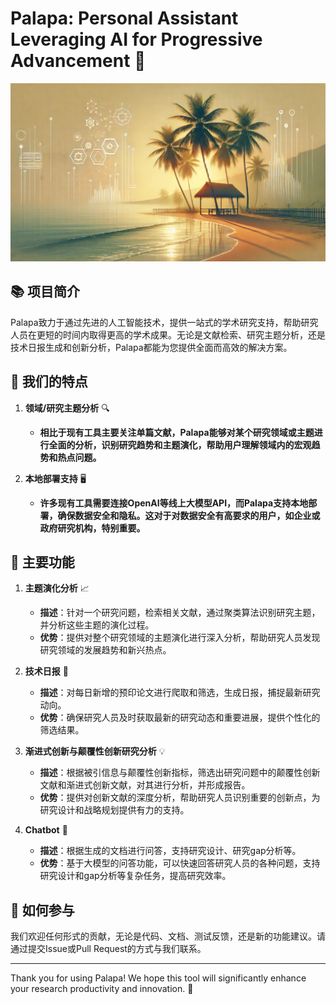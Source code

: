 # Palapa: Personal Assistant Leveraging AI for Progressive Advancement 🚀

![background.png](img%2Fbackground.png)

## 📚 项目简介

Palapa致力于通过先进的人工智能技术，提供一站式的学术研究支持，帮助研究人员在更短的时间内取得更高的学术成果。无论是文献检索、研究主题分析，还是技术日报生成和创新分析，Palapa都能为您提供全面而高效的解决方案。

## 🌟 我们的特点

1. **领域/研究主题分析** 🔍
    - **相比于现有工具主要关注单篇文献，Palapa能够对某个研究领域或主题进行全面的分析，识别研究趋势和主题演化，帮助用户理解领域内的宏观趋势和热点问题。**

2. **本地部署支持** 🖥️
    - **许多现有工具需要连接OpenAI等线上大模型API，而Palapa支持本地部署，确保数据安全和隐私。这对于对数据安全有高要求的用户，如企业或政府研究机构，特别重要。**

## 🚀 主要功能

1. **主题演化分析** 📈
    - **描述**：针对一个研究问题，检索相关文献，通过聚类算法识别研究主题，并分析这些主题的演化过程。
    - **优势**：提供对整个研究领域的主题演化进行深入分析，帮助研究人员发现研究领域的发展趋势和新兴热点。

2. **技术日报** 📰
    - **描述**：对每日新增的预印论文进行爬取和筛选，生成日报，捕捉最新研究动向。
    - **优势**：确保研究人员及时获取最新的研究动态和重要进展，提供个性化的筛选结果。

3. **渐进式创新与颠覆性创新研究分析** 💡
    - **描述**：根据被引信息与颠覆性创新指标，筛选出研究问题中的颠覆性创新文献和渐进式创新文献，对其进行分析，并形成报告。
    - **优势**：提供对创新文献的深度分析，帮助研究人员识别重要的创新点，为研究设计和战略规划提供有力的支持。

4. **Chatbot** 🤖
    - **描述**：根据生成的文档进行问答，支持研究设计、研究gap分析等。
    - **优势**：基于大模型的问答功能，可以快速回答研究人员的各种问题，支持研究设计和gap分析等复杂任务，提高研究效率。


## 🤝 如何参与

我们欢迎任何形式的贡献，无论是代码、文档、测试反馈，还是新的功能建议。请通过提交Issue或Pull Request的方式与我们联系。

---

Thank you for using Palapa! We hope this tool will significantly enhance your research productivity and innovation. 🌟
